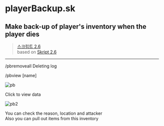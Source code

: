 # playerBackup.sk
Make back-up of player's inventory when the player dies
---
>[스크립트 2.6](https://github.com/SkriptLang/Skript/releases)   
>based on [Skript 2.6](https://github.com/SkriptLang/Skript/releases)  
---


/pbremoveall
Deleting log


/pbview [name]


![pb](https://user-images.githubusercontent.com/31058262/146009170-2f9b88e5-e338-4acc-9e19-a3c8841e35cc.png)


Click to view data


![pb2](https://user-images.githubusercontent.com/31058262/146010198-a88cba84-5b75-4a58-96d6-0d8e68016fc6.png)


You can check the reason, location and attacker   
Also you can pull out items from this inventory
